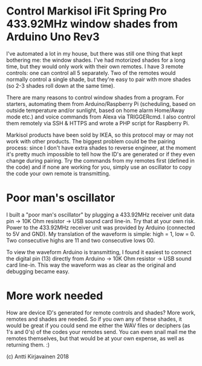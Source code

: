 # Control Markisol iFit Spring Pro 433.92MHz window shades from Arduino Uno Rev3
I've automated a lot in my house, but there was still one thing that kept bothering me: the window shades. I've had motorized shades for a long time, but they would only work with their own remotes. I have 3 remote controls: one can control all 5 separately. Two of the remotes would normally control a single shade, but they're easy to pair with more shades (so 2-3 shades roll down at the same time).

There are many reasons to control window shades from a program. For starters, automating them from Arduino/Raspberry Pi (scheduling, based on outside temperature and/or sunlight, based on home alarm Home/Away mode etc.) and voice commands from Alexa via TRIGGERcmd. I also control them remotely via SSH & HTTPS and wrote a PHP script for Raspberry Pi.

Markisol products have been sold by IKEA, so this protocol may or may not work with other products. The biggest problem could be the pairing process: since I don't have extra shades to reverse engineer, at the moment it's pretty much impossible to tell how the ID's are generated or if they even change during pairing. Try the commands from my remotes first (defined in the code) and if none are working for you, simply use an oscillator to copy the code your own remote is transmitting.


# Poor man's oscillator
I built a "poor man's oscillator" by plugging a 433.92MHz receiver unit data pin -> 10K Ohm resistor -> USB sound card line-in. Try that at your own risk. Power to the 433.92MHz receiver unit was provided by Arduino (connected to 5V and GND). My translation of the waveform is simple: high = 1, low = 0. Two consecutive highs are 11 and two consecutive lows 00.

To view the waveform Arduino is transmitting, I found it easiest to connect the digital pin (13) directly from Arduino -> 10K Ohm resistor -> USB sound card line-in. This way the waveform was as clear as the original and debugging became easy.


# More work needed
How are device ID's generated for remote controls and shades? More work, remotes and shades are needed. So if you own any of these shades, it would be great if you could send me either the WAV files or deciphers (as 1's and 0's) of the codes your remotes send. You can even snail mail me the remotes themselves, but that would be at your own expense, as well as returning them. :)


(c) Antti Kirjavainen 2018
